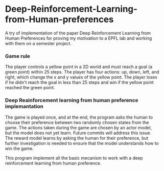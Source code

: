 # Deep-Reinforcement-Learning-from-Human-preferences
A try of implementation of the paper Deep Reinforcement Learning from Human Preferences for proving my motivation to a EPFL lab and working with them on a semester project.

### Game rule

The player controls a yellow point in a 2D world and must reach a goal (a green point) within 25 steps. The player has four actions: up, down, left, and right, which change the x and y values of the yellow point. The player loses if he didn't reach the goal in less than 25 steps and win if the yellow point reached the green point. 


### Deep Reainforcement learning from human preference implemantation

The game is played once, and at the end, the program asks the human to choose their preference between two randomly chosen states from the game. The actions taken during the game are chosen by an actor model, but the model does not yet learn. Future commits will address this issue. The reward model learns by asking the human for their preference, but further investigation is needed to ensure that the model understands how to win the game. 


This program implement all the basic mecanism to work with a deep reinforcement learning from human preference.